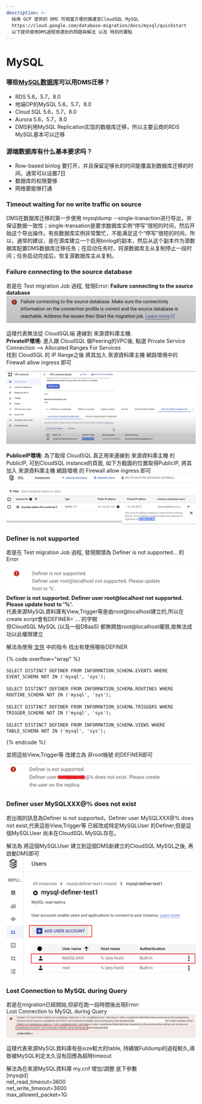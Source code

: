```yaml
---
description: >-
  採用 GCP 提供的 DMS 可相當方便的搬遷至CloudSQL MySQL
  https://cloud.google.com/database-migration/docs/mysql/quickstart
  以下提供使用DMS過程常遇到的問題與解法 以及 特別的要點
---
```


# MySQL

### 哪些[MySQL数据库](https://cloud.google.com/database-migration/docs/mysql/configure-source-database#overview-mysql)可以用DMS迁移？

* RDS 5.6，5.7，8.0
* 地端OP的MySQL 5.6，5.7，8.0
* Cloud SQL 5.6，5.7，8.0
* Aurora 5.6，5.7，8.0
* DMS利用MySQL Replication实现的数据库迁移，所以主要云商的RDS MySQL基本可以迁移

### 源端数据库有什么基本要求吗？

* Row-based binlog 要打开，并且保留足够长的时间能覆盖到数据库迁移的时间，通常可以设置7日
* 数据库的权限要够
* 网络要能够打通

### **Timeout waiting for no write traffic on source**

DMS在数据库迁移的第一步使用 mysqldump --single-tranaction进行导出，并保证数据一致性；single-transation是要求数据库实例“停写”很短的时间，然后开始这个导出操作。有些数据库实例非常繁忙，不能满足这个“停写”很短的时间，所以，通常的建议，是在源库建立一个启用binlog的副本，然后从这个副本作为源数据库配置DMS数据库迁移任务；在启动任务时，将源数据库主从复制停止一段时间；任务启动完成后，恢复源数据库主从复制。

### **Failure connecting to the source database**

若是在 Test migration Job 過程, 發現Error: **Failure connecting to the source database** \
![](<../../.gitbook/assets/image (45).png>)

這樣代表無法從 CloudSQL端 連線到 來源資料庫主機.\
**PrivateIP環境:** 進入跟 CloudSQL 做Peering的VPC後, 點選 Private Service Connection --> Allocated Ranges For Services\
找到 CloudSQL 的 IP Range之後 將其加入 來源資料庫主機 網路環境中的 Firewall allow ingress 即可

![](<../../.gitbook/assets/image (32).png>)\
\
**PubliceIP環境:** 為了取得 CloudSQL 真正用來連線到 來源資料庫主機 的 PublicIP, 可到CloudSQL instance的頁面, 如下方截圖的位置取得PublicIP, 將其加入 來源資料庫主機 網路環境 的 Firewall allow ingress 即可\
![](<../../.gitbook/assets/image (13).png>)

### Definer is not supported

若是在 Test migration Job 過程, 發現開頭為 Definer is not supported... 的Error\
\
![](<../../.gitbook/assets/image (11).png>)\
**Definer is not supported. Definer user root@localhost not supported. Please update host to '%'.**\
代表來源MySQL資料庫有View,Trigger等是由root@localhost建立的,所以在create script會有DEFINER=\`...\`的字眼\
但CloudSQL MySQL (以及一般DBaaS) 都無開放root@localhost權限,故無法成功以此權限建立

解法為使用 [文件](https://cloud.google.com/database-migration/docs/mysql/mysql-definer) 中的指令 找出有使用哪些DEFINER

{% code overflow="wrap" %}
```
SELECT DISTINCT DEFINER FROM INFORMATION_SCHEMA.EVENTS WHERE EVENT_SCHEMA NOT IN ('mysql', 'sys'); 

SELECT DISTINCT DEFINER FROM INFORMATION_SCHEMA.ROUTINES WHERE ROUTINE_SCHEMA NOT IN ('mysql', 'sys'); 

SELECT DISTINCT DEFINER FROM INFORMATION_SCHEMA.TRIGGERS WHERE TRIGGER_SCHEMA NOT IN ('mysql', 'sys'); 

SELECT DISTINCT DEFINER FROM INFORMATION_SCHEMA.VIEWS WHERE TABLE_SCHEMA NOT IN ('mysql', 'sys');
```
{% endcode %}

並把這些View,Trigger等 改建立為 非root帳號 的DEFINER即可

![](<../../.gitbook/assets/image (3).png>)

### Definer user MySQLXXX@% does not exist

若出現的訊息為Definer is not supported，Definer user MySQLXXX@% does not exist,代表這些View,Trigger等 已經改成特定MySQLUser 的Definer,但是這個MySQLUser 尚未在CloudSQL MySQL存在。

解法為 將這個MySQLUser 建立到這個DMS新建立的CloudSQL MySQL之後, 再啟動DMS即可\
![](<../../.gitbook/assets/image (20).png>)

### Lost Connection to MySQL during Query

若是在migration已經開始,但卻在跑一段時間後出現Error: \
Lost Connection to MySQL during Query \
![](<../../.gitbook/assets/image (28).png>)

這樣代表來源MySQL資料庫有些size較大的table, 持續做Fulldump的過程較久,導致被MySQL判定太久沒有回應為超時timeout

解法為在來源MySQL資料庫 my.cnf 增加/調整 底下參數\
\[mysqld] \
net\_read\_timeout=3600\
net\_write\_timeout=3600\
max\_allowed\_packet=1G
